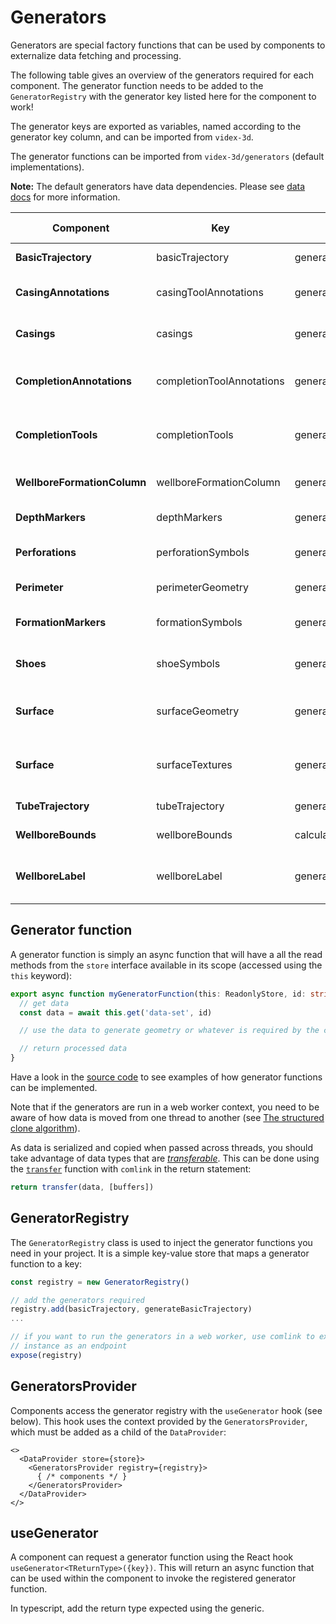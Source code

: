 # Generators

Generators are special factory functions that can be used by components to externalize data fetching and processing. 

The following table gives an overview of the generators required for each component. The generator function needs to be added to the `GeneratorRegistry` with the generator key listed here for the component to work!

The generator keys are exported as variables, named according to the generator key column, and can be imported from `videx-3d`.

The generator functions can be imported from `videx-3d/generators` (default implementations).

**Note:** The default generators have data dependencies. Please see [data docs](./data.md) for more information.

| Component | Key | Default generator function | Data dependencies |
|--|--|--|--|
| **BasicTrajectory** | basicTrajectory | generateBasicTrajectory | - position-logs |
| **CasingAnnotations** | casingToolAnnotations | generateCasingAnnotations | - position-logs<br/>- casings |
| **Casings** | casings | generateCasings | - position-logs<br/>- casings |
| **CompletionAnnotations** | completionToolAnnotations | generateCompletionToolAnnotations | - position-logs<br/>- completion-tools |
| **CompletionTools** | completionTools | generateCompletionTools | - position-logs<br/>- completion-tools |
| **WellboreFormationColumn** | wellboreFormationColumn | generateWellboreFormationColumnGeometries | - position-logs<br/>- formations |
| **DepthMarkers** | depthMarkers | generateDepthMarkers | - position-logs |
| **Perforations** | perforationSymbols | generatePerforations | - position-logs<br/>- perforations |
| **Perimeter** | perimeterGeometry | generatePerimeterGeometry | - position-logs |
| **FormationMarkers** | formationSymbols | generateFormationMarkers | - position-logs<br/>- formations |
| **Shoes** | shoeSymbols | generateShoes | - position-logs<br/>- casings |
| **Surface** | surfaceGeometry | generateSurfaceGeometry | - surface-meta<br/>- surface-values |
| **Surface** | surfaceTextures | generateSurfaceTextureData | - surface-meta<br/>- surface-values |
| **TubeTrajectory** | tubeTrajectory | generateTubeTrajectory | - position-logs |
| **WellboreBounds** | wellboreBounds | calculateWellboreBounds | - position-logs |
| **WellboreLabel** | wellboreLabel | generateWellboreLabel | - position-logs<br/>- wellbore-headers |

## Generator function
A generator function is simply an async function that will have a all the read methods from the `store` interface available in its scope (accessed using the `this` keyword):

```ts
export async function myGeneratorFunction(this: ReadonlyStore, id: string) {
  // get data
  const data = await this.get('data-set', id)

  // use the data to generate geometry or whatever is required by the component

  // return processed data 
}
```
Have a look in the [source code](https://github.com/equinor/videx-3d/tree/main/src/generators) to see examples of how generator functions can be implemented.

Note that if the generators are run in a web worker context, you need to be aware of how data is moved from one thread to another (see [The structured clone algorithm](https://developer.mozilla.org/en-US/docs/Web/API/Web_Workers_API/Structured_clone_algorithm)).

As data is serialized and copied when passed across threads, you should take advantage of data types that are [_transferable_](https://developer.mozilla.org/en-US/docs/Web/API/Web_Workers_API/Transferable_objects). This can be done using the [`transfer`](https://github.com/GoogleChromeLabs/comlink?tab=readme-ov-file#comlinktransfervalue-transferables-and-comlinkproxyvalue) function with `comlink` in the return statement:

```ts
return transfer(data, [buffers])
```

## GeneratorRegistry
The `GeneratorRegistry` class is used to inject the generator functions you need in your project. It is a simple key-value store that maps a generator function to a key:

```ts
const registry = new GeneratorRegistry()

// add the generators required
registry.add(basicTrajectory, generateBasicTrajectory)
...

// if you want to run the generators in a web worker, use comlink to expose the
// instance as an endpoint
expose(registry)

```

## GeneratorsProvider
Components access the generator registry with the `useGenerator` hook (see below). This hook uses the context provided by the `GeneratorsProvider`, which must be added as a child of the `DataProvider`:

```tsx
<>
  <DataProvider store={store}>
    <GeneratorsProvider registry={registry}>
      { /* components */ } 
    </GeneratorsProvider>
  </DataProvider>
</>
```

## useGenerator
A component can request a generator function using the React hook `useGenerator<TReturnType>({key})`. This will return an async function that can be used within the component to  invoke the registered generator function.

In typescript, add the return type expected using the generic.